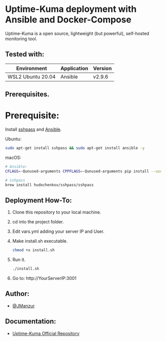 
# Uptime-Kuma deployment with Ansible and Docker-Compose

Uptime-Kuma is a open source, lightweight (but powerful), self-hosted monitoring tool. 

## Tested with: 

| Environment | Application | Version  |
| ----------------- |-----------|---------|
| WSL2 Ubuntu 20.04 | Ansible | v2.9.6 |

## Prerequisites. 

# Prerequisite:

Install [sshpass](https://linux.die.net/man/1/sshpass) and [Ansible](https://www.ansible.com/).

Ubuntu:
```bash
sudo apt-get install sshpass && sudo apt-get install ansible -y
```

macOS:
```bash
# Ansible:
CFLAGS=-Qunused-arguments CPPFLAGS=-Qunused-arguments pip install --user ansible

# sshpass
brew install hudochenkov/sshpass/sshpass
```

## Deployment How-To:

1. Clone this repository to your local machine.
2. cd into the project folder.
3. Edit vars.yml adding your server IP and User.
4. Make install.sh executable. 

    ```bash
    chmod +x install.sh
    ```
4. Run it.
    ```bash
    ./install.sh
    ```
5. Go to: http://YourServerIP:3001

## Author:

- [@JManzur](https://jmanzur.com.ar)

## Documentation:

- [Uptime-Kuma Official Repository](https://github.com/louislam/uptime-kuma)
